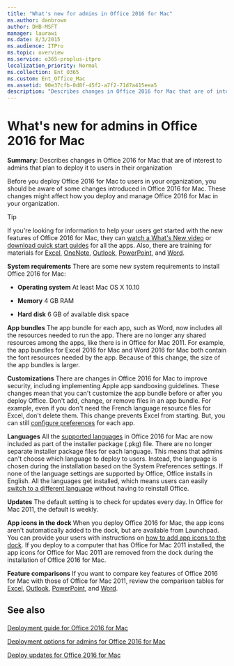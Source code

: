```yaml
---
title: "What's new for admins in Office 2016 for Mac"
ms.author: danbrown
author: DHB-MSFT
manager: laurawi
ms.date: 8/3/2015
ms.audience: ITPro
ms.topic: overview
ms.service: o365-proplus-itpro
localization_priority: Normal
ms.collection: Ent_O365
ms.custom: Ent_Office_Mac
ms.assetid: 90e37cfb-0d8f-45f2-a7f2-71d7a415eea5
description: "Describes changes in Office 2016 for Mac that are of interest to admins that plan to deploy it to users in their organization"
---
```


# What's new for admins in Office 2016 for Mac

 **Summary**: Describes changes in Office 2016 for Mac that are of interest to admins that plan to deploy it to users in their organization
  
Before you deploy Office 2016 for Mac to users in your organization, you should be aware of some changes introduced in Office 2016 for Mac. These changes might affect how you deploy and manage Office 2016 for Mac in your organization.
  
> [!TIP]
> If you're looking for information to help your users get started with the new features of Office 2016 for Mac, they can [watch a What's New video](https://support.office.com/article/2a0540c7-4ce7-4c4a-8b64-6d97ebca92b9) or [download quick start guides](https://support.office.com/article/5bccb480-0e5b-4b51-b072-66d3793ccad8) for all the apps. Also, there are training for materials for [Excel](https://support.office.com/article/7d77385f-9b97-41c6-b43e-6b11a4d4520f), [OneNote](https://support.office.com/article/a8dd68eb-3267-48ae-bbb0-4ad037306398), [Outlook](https://support.office.com/article/bdb79e7d-7a7f-4265-b7a5-75bf416e382e), [PowerPoint](https://support.office.com/article/9fe951b1-df67-4fb5-bf87-f1814a73bb99), and [Word](https://support.office.com/article/5913b68c-640a-4db1-8665-82ad0e6895fa). 
  
 **System requirements** There are some new system requirements to install Office 2016 for Mac: 
  
- **Operating system** At least Mac OS X 10.10 
    
- **Memory** 4 GB RAM 
    
- **Hard disk** 6 GB of available disk space 
    
 **App bundles** The app bundle for each app, such as Word, now includes all the resources needed to run the app. There are no longer any shared resources among the apps, like there is in Office for Mac 2011. For example, the app bundles for Excel 2016 for Mac and Word 2016 for Mac both contain the font resources needed by the app. Because of this change, the size of the app bundles is larger. 
  
 **Customizations** There are changes in Office 2016 for Mac to improve security, including implementing Apple app sandboxing guidelines. These changes mean that you can't customize the app bundle before or after you deploy Office. Don't add, change, or remove files in an app bundle. For example, even if you don't need the French language resource files for Excel, don't delete them. This change prevents Excel from starting. But, you can still [configure preferences](deploy-preferences-for-office-for-mac.md) for each app. 
  
 **Languages** All the [supported languages](https://support.office.com/article/26d30382-9fba-45dd-bf55-02ab03e2a7ec) in Office 2016 for Mac are now included as part of the installer package (.pkg) file. There are no longer separate installer package files for each language. This means that admins can't choose which language to deploy to users. Instead, the language is chosen during the installation based on the System Preferences settings. If none of the language settings are supported by Office, Office installs in English. All the languages get installed, which means users can easily [switch to a different language](https://support.office.com/article/f2c7e2ec-1bb6-4999-ac2b-9ee59f934be3) without having to reinstall Office. 
  
 **Updates** The default setting is to check for updates every day. In Office for Mac 2011, the default is weekly. 
  
 **App icons in the dock** When you deploy Office 2016 for Mac, the app icons aren't automatically added to the dock, but are available from Launchpad. You can provide your users with instructions on [how to add app icons to the dock](https://support.office.com/article/95db1c14-45e7-450e-86ad-1134f7e80851). If you deploy to a computer that has Office for Mac 2011 installed, the app icons for Office for Mac 2011 are removed from the dock during the installation of Office 2016 for Mac.
  
 **Feature comparisons** If you want to compare key features of Office 2016 for Mac with those of Office for Mac 2011, review the comparison tables for [Excel](https://support.office.com/article/602a6c30-e6a6-47c5-9e0d-b16af397427a), [Outlook](https://support.office.com/article/f40accc7-de7e-48bd-a536-ba5af0e499b6), [PowerPoint](https://support.office.com/article/6213ffc8-c8bd-4073-acf8-1869180c6ae0), and [Word](https://support.office.com/article/ac41aed9-3d23-48de-8474-31515e29c48c).
  
## See also

#### 

[Deployment guide for Office 2016 for Mac](deployment-guide-for-office-for-mac.md)
  
[Deployment options for admins for Office 2016 for Mac](deployment-options-for-office-for-mac.md)
  
[Deploy updates for Office 2016 for Mac](deploy-updates-for-office-for-mac.md)

